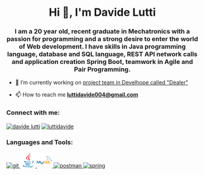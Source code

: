 <h1 align="center">Hi 👋, I'm Davide Lutti</h1>
<h3 align="center">I am a 20 year old, recent graduate in Mechatronics with a passion for programming and a strong desire to enter the world of Web development. I have skills in Java programming language, database and SQL language, REST API network calls and application creation Spring Boot, teamwork in Agile and Pair Programming.</h3>

- 🔭 I’m currently working on [project team in Develhope called "Dealer"](https://github.com/develhope/Java22-Team2-Dealer)

- 📫 How to reach me **luttidavide004@gmail.com**

<h3 align="left">Connect with me:</h3>
<p align="left">
<a href="https://linkedin.com/in/davide-lutti" target="blank"><img align="center" src="https://raw.githubusercontent.com/rahuldkjain/github-profile-readme-generator/master/src/images/icons/Social/linked-in-alt.svg" alt="davide lutti" height="30" width="40" /></a>
<a href="https://discord.gg/luttidavide" target="blank"><img align="center" src="https://raw.githubusercontent.com/rahuldkjain/github-profile-readme-generator/master/src/images/icons/Social/discord.svg" alt="luttidavide" height="30" width="40" /></a>
</p>

<h3 align="left">Languages and Tools:</h3>
<p align="left"> <a href="https://git-scm.com/" target="_blank" rel="noreferrer"> <img src="https://www.vectorlogo.zone/logos/git-scm/git-scm-icon.svg" alt="git" width="40" height="40"/> </a> <a href="https://www.java.com" target="_blank" rel="noreferrer"> <img src="https://raw.githubusercontent.com/devicons/devicon/master/icons/java/java-original.svg" alt="java" width="40" height="40"/> </a> <a href="https://www.mysql.com/" target="_blank" rel="noreferrer"> <img src="https://raw.githubusercontent.com/devicons/devicon/master/icons/mysql/mysql-original-wordmark.svg" alt="mysql" width="40" height="40"/> </a> <a href="https://postman.com" target="_blank" rel="noreferrer"> <img src="https://www.vectorlogo.zone/logos/getpostman/getpostman-icon.svg" alt="postman" width="40" height="40"/> </a> <a href="https://spring.io/" target="_blank" rel="noreferrer"> <img src="https://www.vectorlogo.zone/logos/springio/springio-icon.svg" alt="spring" width="40" height="40"/> </a> </p>
